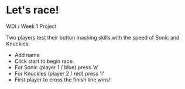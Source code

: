 # Let's race!
WDI / Week 1 Project

Two players test their button mashing skills with the speed of Sonic and Knuckles:
  - Add name
  - Click start to begin race
  - For Sonic (player 1 / blue) press 'a'
  - For Knuckles (player 2 / red) press 'l'
  - First player to cross the finish line wins!
